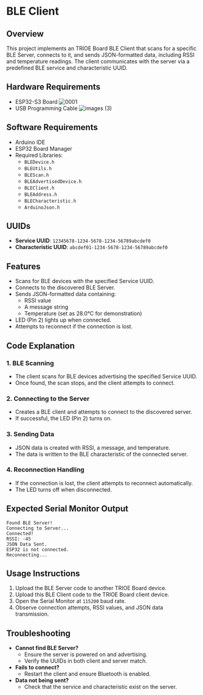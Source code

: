 # BLE Client

## Overview
This project implements an TRIOE Board BLE Client that scans for a specific BLE Server, connects to it, and sends JSON-formatted data, including RSSI and temperature readings. 
The client communicates with the server via a predefined BLE service and characteristic UUID.

## Hardware Requirements
- ESP32-S3 Board
  ![0001](https://github.com/user-attachments/assets/11ea821c-de2b-461b-b674-91809393be7c)
- USB Programming Cable
  ![images (3)](https://github.com/user-attachments/assets/336e5f53-3842-4ac3-bcd7-2fd0a967170f)


## Software Requirements
- Arduino IDE
- ESP32 Board Manager
- Required Libraries:
  - `BLEDevice.h`
  - `BLEUtils.h`
  - `BLEScan.h`
  - `BLEAdvertisedDevice.h`
  - `BLEClient.h`
  - `BLEAddress.h`
  - `BLECharacteristic.h`
  - `ArduinoJson.h`

## UUIDs
- **Service UUID**: `12345678-1234-5678-1234-56789abcdef0`
- **Characteristic UUID**: `abcdef01-1234-5678-1234-56789abcdef0`

## Features
- Scans for BLE devices with the specified Service UUID.
- Connects to the discovered BLE Server.
- Sends JSON-formatted data containing:
  - RSSI value
  - A message string
  - Temperature (set as 28.0°C for demonstration)
- LED (Pin 2) lights up when connected.
- Attempts to reconnect if the connection is lost.

## Code Explanation
### 1. BLE Scanning
- The client scans for BLE devices advertising the specified Service UUID.
- Once found, the scan stops, and the client attempts to connect.

### 2. Connecting to the Server
- Creates a BLE client and attempts to connect to the discovered server.
- If successful, the LED (Pin 2) turns on.

### 3. Sending Data
- JSON data is created with RSSI, a message, and temperature.
- The data is written to the BLE characteristic of the connected server.

### 4. Reconnection Handling
- If the connection is lost, the client attempts to reconnect automatically.
- The LED turns off when disconnected.

## Expected Serial Monitor Output
```
Found BLE Server!
Connecting to Server...
Connected!
RSSI: -45
JSON Data Sent.
ESP32 is not connected.
Reconnecting...
```

## Usage Instructions
1. Upload the BLE Server code to another TRIOE Board device.
2. Upload this BLE Client code to the TRIOE Board client device.
3. Open the Serial Monitor at `115200` baud rate.
4. Observe connection attempts, RSSI values, and JSON data transmission.

## Troubleshooting
- **Cannot find BLE Server?**
  - Ensure the server is powered on and advertising.
  - Verify the UUIDs in both client and server match.
- **Fails to connect?**
  - Restart the client and ensure Bluetooth is enabled.
- **Data not being sent?**
  - Check that the service and characteristic exist on the server.




